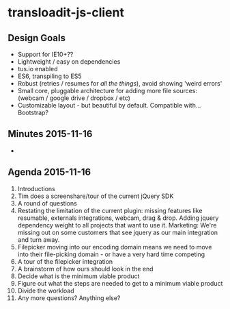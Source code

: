 # transloadit-js-client

## Design Goals
 
 - Support for IE10+??
 - Lightweight / easy on dependencies
 - tus.io enabled
 - ES6, transpiling to ES5
 - Robust (retries / resumes for *all the things*), avoid showing 'weird errors'
 - Small core, pluggable architecture for adding more file sources: (webcam / google drive / dropbox / etc)
 - Customizable layout - but beautiful by default. Compatible with... Bootstrap?

## Minutes 2015-11-16

 - 

## Agenda 2015-11-16

 1. Introductions
 1. Tim does a screenshare/tour of the current jQuery SDK
 1. A round of questions
 1. Restating the limitation of the current plugin: missing features like resumable, externals integrations, webcam, drag & drop. Adding jquery dependency weight to all projects that want to use it. Marketing: We're missing out on some customers that see jquery as our main integration and turn away. 
 1. Filepicker moving into our encoding domain means we need to move into their file-picking domain - or have a very hard time competing
 1. A tour of the filepicker integration
 1. A brainstorm of how ours should look in the end
 1. Decide what is the minimum viable product
 1. Figure out what the steps are needed to get to a minimum viable product
 1. Divide the workload
 1. Any more questions? Anything else?

